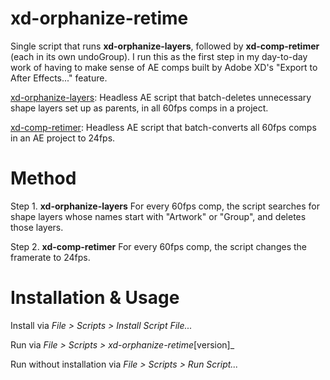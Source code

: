 # xd-orphanize-retime
Single script that runs **xd-orphanize-layers**, followed by **xd-comp-retimer** (each in its own undoGroup). I run this as the first step in my day-to-day work of having to make sense of AE comps built by Adobe XD's "Export to After Effects..." feature.

[xd-orphanize-layers](https://github.com/davemh/xd-orphanize-layers): Headless AE script that batch-deletes unnecessary shape layers set up as parents, in all 60fps comps in a project.

[xd-comp-retimer](https://github.com/davemh/xd-comp-retimer): Headless AE script that batch-converts all 60fps comps in an AE project to 24fps.

# Method
Step 1. **xd-orphanize-layers** For every 60fps comp, the script searches for shape layers whose names start with "Artwork" or "Group", and deletes those layers.

Step 2. **xd-comp-retimer** For every 60fps comp, the script changes the framerate to 24fps.

# Installation & Usage

Install via _File > Scripts > Install Script File..._

Run via _File > Scripts > xd-orphanize-retime_[version]_

Run without installation via _File > Scripts > Run Script..._
